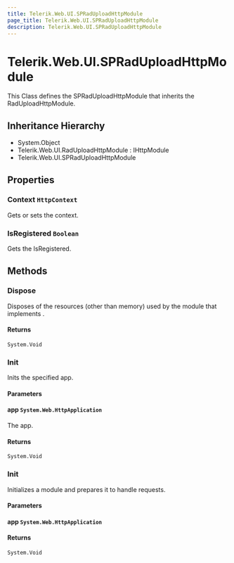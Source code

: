 ```yaml
---
title: Telerik.Web.UI.SPRadUploadHttpModule
page_title: Telerik.Web.UI.SPRadUploadHttpModule
description: Telerik.Web.UI.SPRadUploadHttpModule
---
```


# Telerik.Web.UI.SPRadUploadHttpModule

This Class defines the SPRadUploadHttpModule that inherits the RadUploadHttpModule.

## Inheritance Hierarchy

* System.Object
* Telerik.Web.UI.RadUploadHttpModule : IHttpModule
* Telerik.Web.UI.SPRadUploadHttpModule

## Properties

###  Context `HttpContext`

Gets or sets the context.

###  IsRegistered `Boolean`

Gets the IsRegistered.

## Methods

###  Dispose

Disposes of the resources (other than memory) used by the module that
            implements .

#### Returns

`System.Void` 

###  Init

Inits the specified app.

#### Parameters

#### app `System.Web.HttpApplication`

The app.

#### Returns

`System.Void` 

###  Init

Initializes a module and prepares it to handle requests.

#### Parameters

#### app `System.Web.HttpApplication`

#### Returns

`System.Void` 

